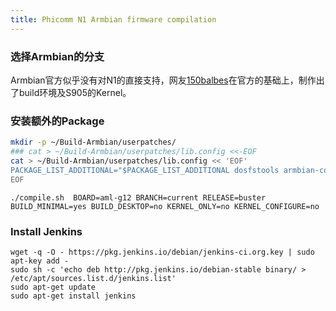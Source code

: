 ```yaml
---
title: Phicomm N1 Armbian firmware compilation
---
```


### 选择Armbian的分支

Armbian官方似乎没有对N1的直接支持，网友[150balbes](https://github.com/150balbes/)在官方的基础上，制作出了build环境及S905的Kernel。

### 安装额外的Package

```bash
mkdir -p ~/Build-Armbian/userpatches/
### cat > ~/Build-Armbian/userpatches/lib.config <<-EOF
cat > ~/Build-Armbian/userpatches/lib.config << 'EOF'
PACKAGE_LIST_ADDITIONAL="$PACKAGE_LIST_ADDITIONAL dosfstools armbian-config" # additional packages
EOF
```

```
./compile.sh  BOARD=aml-g12 BRANCH=current RELEASE=buster BUILD_MINIMAL=yes BUILD_DESKTOP=no KERNEL_ONLY=no KERNEL_CONFIGURE=no
```

### Install Jenkins
```
wget -q -O - https://pkg.jenkins.io/debian/jenkins-ci.org.key | sudo apt-key add -
sudo sh -c 'echo deb http://pkg.jenkins.io/debian-stable binary/ > /etc/apt/sources.list.d/jenkins.list'
sudo apt-get update
sudo apt-get install jenkins
```

